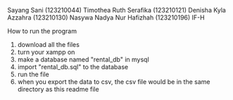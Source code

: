 Sayang Sani (123210044)
Timothea Ruth Serafika (123210121)
Denisha Kyla Azzahra (123210130)
Nasywa Nadya Nur Hafizhah (123210196)
IF-H

How to run the program
1. download all the files
2. turn your xampp on
3. make a database named "rental_db" in mysql
4. import "rental_db.sql" to the database
5. run the file
6. when you export the data to csv, the csv file would be in the same directory as this readme file
